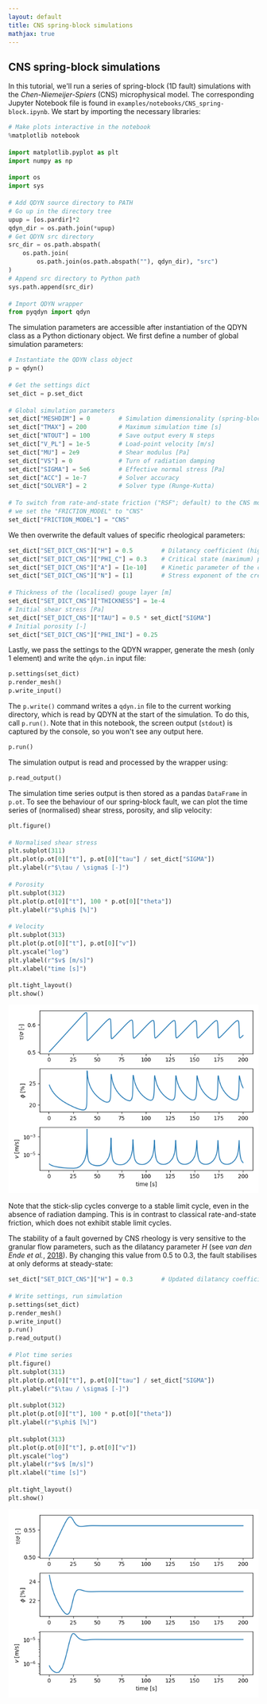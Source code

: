 ```yaml
---
layout: default
title: CNS spring-block simulations
mathjax: true
---
```


## CNS spring-block simulations

In this tutorial, we'll run a series of spring-block (1D fault) simulations with the _Chen-Niemeijer-Spiers_ (CNS) microphysical model. The corresponding Jupyter Notebook file is found in `examples/notebooks/CNS_spring-block.ipynb`. We start by importing the necessary libraries:

```python
# Make plots interactive in the notebook
%matplotlib notebook

import matplotlib.pyplot as plt
import numpy as np

import os
import sys

# Add QDYN source directory to PATH
# Go up in the directory tree
upup = [os.pardir]*2
qdyn_dir = os.path.join(*upup)
# Get QDYN src directory
src_dir = os.path.abspath(
    os.path.join(
        os.path.join(os.path.abspath(""), qdyn_dir), "src")
)
# Append src directory to Python path
sys.path.append(src_dir)

# Import QDYN wrapper
from pyqdyn import qdyn
```

The simulation parameters are accessible after instantiation of the QDYN class as a Python dictionary object. We first define a number of global simulation parameters:

```python
# Instantiate the QDYN class object
p = qdyn()

# Get the settings dict
set_dict = p.set_dict

# Global simulation parameters
set_dict["MESHDIM"] = 0        # Simulation dimensionality (spring-block)
set_dict["TMAX"] = 200         # Maximum simulation time [s]
set_dict["NTOUT"] = 100        # Save output every N steps
set_dict["V_PL"] = 1e-5        # Load-point velocity [m/s]
set_dict["MU"] = 2e9           # Shear modulus [Pa]
set_dict["VS"] = 0             # Turn of radiation damping
set_dict["SIGMA"] = 5e6        # Effective normal stress [Pa]
set_dict["ACC"] = 1e-7         # Solver accuracy
set_dict["SOLVER"] = 2         # Solver type (Runge-Kutta)

# To switch from rate-and-state friction ("RSF"; default) to the CNS model,
# we set the "FRICTION_MODEL" to "CNS"
set_dict["FRICTION_MODEL"] = "CNS"
```

We then overwrite the default values of specific rheological parameters:
```python
set_dict["SET_DICT_CNS"]["H"] = 0.5        # Dilatancy coefficient (higher = more dilatancy)
set_dict["SET_DICT_CNS"]["PHI_C"] = 0.3    # Critical state (maximum) porosity
set_dict["SET_DICT_CNS"]["A"] = [1e-10]    # Kinetic parameter of the creep mechanism
set_dict["SET_DICT_CNS"]["N"] = [1]        # Stress exponent of the creep mechanism

# Thickness of the (localised) gouge layer [m]
set_dict["SET_DICT_CNS"]["THICKNESS"] = 1e-4
# Initial shear stress [Pa]
set_dict["SET_DICT_CNS"]["TAU"] = 0.5 * set_dict["SIGMA"]
# Initial porosity [-]
set_dict["SET_DICT_CNS"]["PHI_INI"] = 0.25
```

Lastly, we pass the settings to the QDYN wrapper, generate the mesh (only 1 element) and write the `qdyn.in` input file:

```python
p.settings(set_dict)
p.render_mesh()
p.write_input()
```
The `p.write()` command writes a `qdyn.in` file to the current working directory, which is read by QDYN at the start of the simulation. To do this, call `p.run()`. Note that in this notebook, the screen output (`stdout`) is captured by the console, so you won't see any output here.
```python
p.run()
```

The simulation output is read and processed by the wrapper using:

```python
p.read_output()
```

The simulation time series output is then stored as a pandas `DataFrame` in `p.ot`. To see the behaviour of our spring-block fault, we can plot the time series of (normalised) shear stress, porosity, and slip velocity:

```python
plt.figure()

# Normalised shear stress
plt.subplot(311)
plt.plot(p.ot[0]["t"], p.ot[0]["tau"] / set_dict["SIGMA"])
plt.ylabel(r"$\tau / \sigma$ [-]")

# Porosity
plt.subplot(312)
plt.plot(p.ot[0]["t"], 100 * p.ot[0]["theta"])
plt.ylabel(r"$\phi$ [%]")

# Velocity
plt.subplot(313)
plt.plot(p.ot[0]["t"], p.ot[0]["v"])
plt.yscale("log")
plt.ylabel(r"$v$ [m/s]")
plt.xlabel("time [s]")

plt.tight_layout()
plt.show()
```
![Stick-slip](img/tutorials/CNS_spring-block/stick-slip.png)

Note that the stick-slip cycles converge to a stable limit cycle, even in the absence of radiation damping. This is in contrast to classical rate-and-state friction, which does not exhibit stable limit cycles.

The stability of a fault governed by CNS rheology is very sensitive to the granular flow parameters, such as the dilatancy parameter $H$ (see _van den Ende et al._, [2018](https://doi.org/10.1016/j.tecto.2017.11.040)). By changing this value from 0.5 to 0.3, the fault stabilises at only deforms at steady-state:

```python
set_dict["SET_DICT_CNS"]["H"] = 0.3        # Updated dilatancy coefficient

# Write settings, run simulation
p.settings(set_dict)
p.render_mesh()
p.write_input()
p.run()
p.read_output()

# Plot time series
plt.figure()
plt.subplot(311)
plt.plot(p.ot[0]["t"], p.ot[0]["tau"] / set_dict["SIGMA"])
plt.ylabel(r"$\tau / \sigma$ [-]")

plt.subplot(312)
plt.plot(p.ot[0]["t"], 100 * p.ot[0]["theta"])
plt.ylabel(r"$\phi$ [%]")

plt.subplot(313)
plt.plot(p.ot[0]["t"], p.ot[0]["v"])
plt.yscale("log")
plt.ylabel(r"$v$ [m/s]")
plt.xlabel("time [s]")

plt.tight_layout()
plt.show()
```
![Stable](img/tutorials/CNS_spring-block/stable.png)
